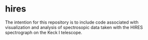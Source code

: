 # hires
The intention for this repository is to include code associated with
visualization and analysis of spectrosopic data taken with the HIRES
spectrograph on the Keck I telescope.
